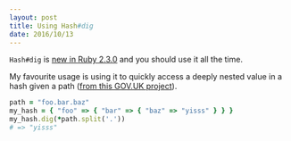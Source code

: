 ```yaml
---
layout: post
title: Using Hash#dig
date: 2016/10/13
---
```


`Hash#dig` is [new in Ruby 2.3.0](http://ruby-doc.org/core-2.3.0_preview1/Hash.html) and you should use it all the time.

My favourite usage is using it to quickly access a deeply nested value in a hash given a path ([from this GOV.UK project](https://github.com/alphagov/govuk_schemas_gem/blob/f67a5690e7adbe867635e8dca6301c0628df65c7/lib/govuk_schemas/random_item_generator.rb#L122-L127)).

```ruby
path = "foo.bar.baz"
my_hash = { "foo" => { "bar" => { "baz" => "yisss" } } }
my_hash.dig(*path.split('.'))
# => "yisss"
```
